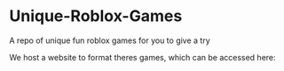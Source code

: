 # Unique-Roblox-Games
A repo of unique fun roblox games for you to give a try

We host a website to format theres games, which can be accessed here:
